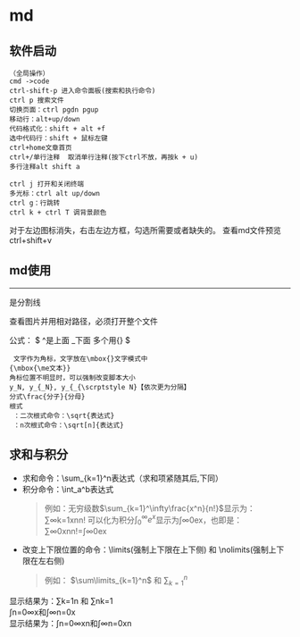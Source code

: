 ﻿# md

## 软件启动

    （全局操作）
    cmd ->code
    ctrl-shift-p 进入命令面板(搜索和执行命令)
    ctrl p 搜索文件
    切换页面：ctrl pgdn pgup
    移动行：alt+up/down
    代码格式化：shift + alt +f
    选中代码行：shift + 鼠标左键
    ctrl+home文章首页
    ctrl+/单行注释  取消单行注释(按下ctrl不放，再按k + u)
    多行注释alt shift a
    
    ctrl j 打开和关闭终端
    多光标：ctrl alt up/down
    ctrl g：行跳转
    ctrl k + ctrl T 调背景颜色
对于左边图标消失，右击左边方框，勾选所需要或者缺失的。
查看md文件预览ctrl+shift+v

## md使用

***

是分割线

  查看图片并用相对路径，必须打开整个文件

公式：
    $ ^是上面 _下面 多个用{} $

     文字作为角标，文字放在\mbox{}文字模式中
    {\mbox{\me文本}}    
    角标位置不明显时，可以强制改变脚本大小
    y_N, y_{_N}, y_{_{\scrptstyle N}【依次更为分隔】    
    分式\frac{分子}{分母}    
    根式
     ：二次根式命令：\sqrt{表达式}
     ：n次根式命令：\sqrt[n]{表达式}

## 求和与积分

- 求和命令：\sum_{k=1}^n表达式（求和项紧随其后,下同）  
- 积分命令：\int_a^b表达式  
  > 例如：无穷级数$\sum_{k=1}^\infty\frac{x^n}{n!}$显示为：∑∞k=1xnn! 可以化为积分$\int_0^\infty e^x$显示为∫∞0ex，也即是：∑∞0xnn!=∫∞0ex  
- 改变上下限位置的命令：\limits(强制上下限在上下侧) 和 \nolimits(强制上下限在左右侧)  
  > 例如： $\sum\limits_{k=1}^n$ 和 $\sum\nolimits_{k=1}^n$  

显示结果为：∑k=1n 和 ∑nk=1  
∫n=0∞x和∫∞n=0x  
显示结果为：∫n=0∞xn和∫∞n=0xn  
